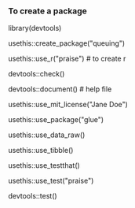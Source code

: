 ### To create a package

library(devtools)

usethis::create_package("queuing")

usethis::use_r("praise") # to create r

devtools::check()

devtools::document() # help file

usethis::use_mit_license("Jane Doe")

usethis::use_package("glue")

usethis::use_data_raw()

usethis::use_tibble()

usethis::use_testthat()

usethis::use_test("praise")

devtools::test()


